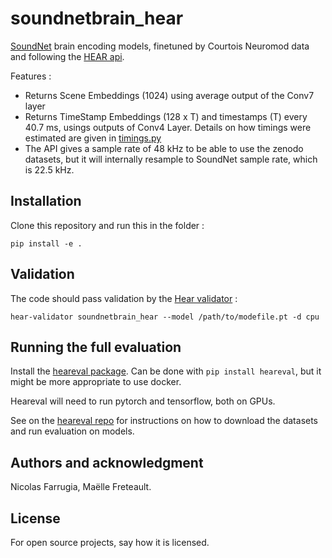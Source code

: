 # soundnetbrain_hear

[SoundNet](http://soundnet.csail.mit.edu/) brain encoding models, finetuned by Courtois Neuromod data and following the [HEAR api](https://neuralaudio.ai/hear2021-rules.html#common-api).

Features : 
- Returns Scene Embeddings (1024) using average output of the Conv7 layer
- Returns TimeStamp Embeddings (128 x T) and timestamps (T) every 40.7 ms, usings outputs of Conv4 Layer. Details on how timings were estimated are given in [timings.py](soundnetbrain_hear/timings.py)
- The API gives a sample rate of 48 kHz to be able to use the zenodo datasets, but it will internally resample to SoundNet sample rate, which is 22.5 kHz. 

## Installation

Clone this repository and run this in the folder : 

`pip install -e .`

## Validation 

The code should pass validation by the [Hear validator](https://github.com/neuralaudio/hear-validator) : 

`hear-validator soundnetbrain_hear --model /path/to/modefile.pt -d cpu`

## Running the full evaluation 

Install the [heareval package](https://github.com/neuralaudio/hear-eval-kit). Can be done with `pip install heareval`, but it might be more appropriate to use docker. 

Heareval will need to run pytorch and tensorflow, both on GPUs. 

See on the [heareval repo](https://github.com/neuralaudio/hear-eval-kit) for instructions on how to download the datasets and run evaluation on models.

## Authors and acknowledgment
Nicolas Farrugia, Maëlle Freteault. 

## License
For open source projects, say how it is licensed.